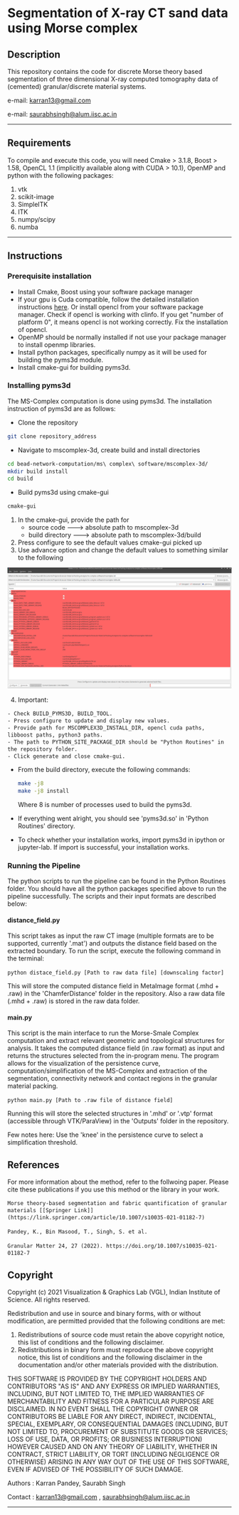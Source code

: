 # Segmentation of X-ray CT sand data using Morse complex

## Description

This repository contains the code for discrete Morse theory based segmentation
of three dimensional X-ray computed tomography data of (cemented)
granular/discrete material systems.

e-mail: karran13@gmail.com

e-mail: saurabhsingh@alum.iisc.ac.in

---
## Requirements

To compile and execute this code, you will need Cmake > 3.1.8, Boost > 1.58,
OpenCL 1.1 (implicitly available along with CUDA > 10.1), OpenMP and python
with the following packages:

1. vtk
2. scikit-image
3. SimpleITK
4. ITK
5. numpy/scipy
6. numba

---

## Instructions

### Prerequisite installation

* Install Cmake, Boost using your software package manager
* If your gpu is Cuda compatible, follow the detailed installation instructions [here](https://docs.nvidia.com/cuda/cuda-installation-guide-linux/index.html). Or install opencl from your software package manager. Check if opencl is working with clinfo. If you get "number of platform 0", it means opencl is not working correctly. Fix the installation of opencl.
* OpenMP should be normally installed if not use your package manager to install openmp libraries.
* Install python packages, specifically numpy as it will be used for building the pyms3d module.
* Install cmake-gui for building pyms3d.

### Installing pyms3d

The MS-Complex computation is done using pyms3d. The installation
instruction of pyms3d are as follows:

* Clone the repository

```sh
git clone repository_address
```

* Navigate to mscomplex-3d, create build and install directories

 ```sh
 cd bead-network-computation/ms\ complex\ software/mscomplex-3d/
 mkdir build install
 cd build
 ```

* Build pyms3d using cmake-gui

 ```sh
 cmake-gui
 ```

  1. In the cmake-gui, provide the path for
      - source code ---> absolute path to mscomplex-3d
      - build directory ---> absolute path to mscomplex-3d/build
  2. Press configure to see the default values cmake-gui picked up
  3. Use advance option and change the default values to something similar to the following

   ![cmake-gui options](./READMEFiles/cmake-gui.png)

  4. Important:

    - Check BUILD_PYMS3D, BUILD_TOOL.
    - Press configure to update and display new values.
    - Provide path for MSCOMPLEX3D_INSTALL_DIR, opencl cuda paths, libboost paths, python3 paths.
    - The path to PYTHON_SITE_PACKAGE_DIR should be "Python Routines" in the repository folder.
    - Click generate and close cmake-gui.

* From the build directory, execute the following commands:

    ```sh
    make -j8
    make -j8 install
    ```

   Where 8 is number of processes used to build the pyms3d.

* If everything went alright, you should see 'pyms3d.so' in 'Python Routines' directory.
* To check whether your installation works, import pyms3d in ipython or jupyter-lab. If import is successful, your installation works.

### Running the Pipeline

The python scripts to run the pipeline can be found in the Python Routines folder. You should have all the python packages specified above to run the pipeline successfully. The scripts and their input formats are described below:

#### distance_field.py

This script takes as input the raw CT image (multiple formats are to be supported, currently '.mat') and outputs the distance field based on the extracted boundary. To run the script, execute the following command in the terminal:

`python distace_field.py [Path to raw data file] [downscaling factor]`

This will store the computed distance field in MetaImage format (.mhd + .raw) in the 'ChamferDistance' folder in the repository. Also a raw data file (.mhd + .raw) is stored in the raw data folder.

#### main.py

This script is the main interface to run the Morse-Smale Complex computation
and extract relevant geometric and topological structures for analysis. It
takes the computed distance field (in .raw format) as input and returns the structures selected from the in-program menu. The program allows for the visualization of the persistence curve, computation/simplification of the MS-Complex and extraction of the segmentation, connectivity network and contact regions in the granular material packing.

`python main.py [Path to .raw file of distance field]`

Running this will store the selected structures in '.mhd' or '.vtp' format (accessible through VTK/ParaView) in the 'Outputs' folder in the repository.

Few notes here: Use the 'knee' in the persistence curve to select a simplification threshold.

## References

For more information about the method, refer to the follwoing paper. Please cite these publications if you use this method or the library in your work.

```
Morse theory-based segmentation and fabric quantification of granular materials [[Springer Link]](https://link.springer.com/article/10.1007/s10035-021-01182-7)

Pandey, K., Bin Masood, T., Singh, S. et al. 

Granular Matter 24, 27 (2022). https://doi.org/10.1007/s10035-021-01182-7
```

## Copyright

Copyright (c) 2021 Visualization & Graphics Lab (VGL), Indian Institute of Science. All rights reserved.

Redistribution and use in source and binary forms, with or without
modification, are permitted provided that the following conditions are met:

1. Redistributions of source code must retain the above copyright notice, this list of conditions and the following disclaimer.
2. Redistributions in binary form must reproduce the above copyright notice, this list of conditions and the following disclaimer in the documentation and/or other materials provided with the distribution.

THIS SOFTWARE IS PROVIDED BY THE COPYRIGHT HOLDERS AND CONTRIBUTORS "AS IS" AND
ANY EXPRESS OR IMPLIED WARRANTIES, INCLUDING, BUT NOT LIMITED TO, THE IMPLIED
WARRANTIES OF MERCHANTABILITY AND FITNESS FOR A PARTICULAR PURPOSE ARE
DISCLAIMED. IN NO EVENT SHALL THE COPYRIGHT OWNER OR CONTRIBUTORS BE LIABLE FOR
ANY DIRECT, INDIRECT, INCIDENTAL, SPECIAL, EXEMPLARY, OR CONSEQUENTIAL DAMAGES
(INCLUDING, BUT NOT LIMITED TO, PROCUREMENT OF SUBSTITUTE GOODS OR SERVICES;
LOSS OF USE, DATA, OR PROFITS; OR BUSINESS INTERRUPTION) HOWEVER CAUSED AND
ON ANY THEORY OF LIABILITY, WHETHER IN CONTRACT, STRICT LIABILITY, OR TORT
(INCLUDING NEGLIGENCE OR OTHERWISE) ARISING IN ANY WAY OUT OF THE USE OF THIS
SOFTWARE, EVEN IF ADVISED OF THE POSSIBILITY OF SUCH DAMAGE.
 
Authors   : Karran Pandey, Saurabh Singh

Contact  : karran13@gmail.com , saurabhsingh@alum.iisc.ac.in


---
